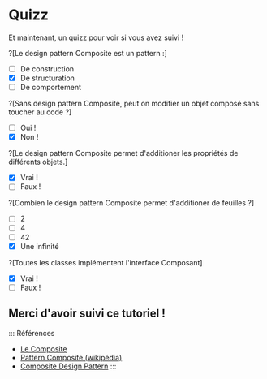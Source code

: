 # Quizz

Et maintenant, un quizz pour voir si vous avez suivi !

?[Le design pattern Composite est un pattern :]
-[ ] De construction
-[x] De structuration
-[ ] De comportement

?[Sans design pattern Composite, peut on modifier un objet composé sans toucher au code ?]
-[ ] Oui !
-[x] Non !

?[Le design pattern Composite permet d'additioner les propriétés de différents objets.]
-[x] Vrai !
-[ ] Faux !

?[Combien le design pattern Composite permet d'additioner de feuilles ?]
-[ ] 2
-[ ] 4
-[ ] 42
-[x] Une infinité

?[Toutes les classes implémentent l'interface Composant]
-[x] Vrai !
-[ ] Faux !

## Merci d'avoir suivi ce tutoriel !

::: Références
+ [Le Composite](http://smeric.developpez.com/java/uml/composite/)
+ [Pattern Composite (wikipédia)](https://fr.wikipedia.org/wiki/Objet_composite)
+ [Composite Design Pattern](https://sourcemaking.com/design_patterns/composite)
:::
